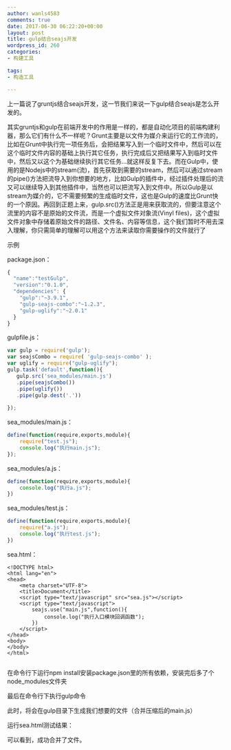 ```yaml
---
author: wanls4583
comments: true
date: 2017-06-30 06:22:20+00:00
layout: post
title: gulp结合seajs开发
wordpress_id: 260
categories:
- 构建工具

tags:
- 构造工具

---
```


上一篇说了gruntjs结合seajs开发，这一节我们来说一下gulp结合seajs是怎么开发的。

其实gruntjs和gulp在前端开发中的作用是一样的，都是自动化项目的前端构建利器，那么它们有什么不一样呢？Grunt主要是以文件为媒介来运行它的工作流的，比如在Grunt中执行完一项任务后，会把结果写入到一个临时文件中，然后可以在这个临时文件内容的基础上执行其它任务，执行完成后又把结果写入到临时文件中，然后又以这个为基础继续执行其它任务...就这样反复下去。而在Gulp中，使用的是Nodejs中的stream(流)，首先获取到需要的stream，然后可以通过stream的pipe()方法把流导入到你想要的地方，比如Gulp的插件中，经过插件处理后的流又可以继续导入到其他插件中，当然也可以把流写入到文件中。所以Gulp是以stream为媒介的，它不需要频繁的生成临时文件，这也是Gulp的速度比Grunt快的一个原因。再回到正题上来，gulp.src()方法正是用来获取流的，但要注意这个流里的内容不是原始的文件流，而是一个虚拟文件对象流(Vinyl files)，这个虚拟文件对象中存储着原始文件的路径、文件名、内容等信息，这个我们暂时不用去深入理解，你只需简单的理解可以用这个方法来读取你需要操作的文件就行了

示例

package.json：
```javascript
{  
  "name":"testGulp",  
  "version":"0.1.0",  
  "dependencies": {  
    "gulp":"~3.9.1",  
    "gulp-seajs-combo":"~1.2.3",  
    "gulp-uglify":"~2.0.1"  
  }  
}  
```
gulpfile.js：
```javascript
var gulp = require('gulp');  
var seajsCombo = require( 'gulp-seajs-combo' );  
var uglify = require("gulp-uglify");  
gulp.task('default',function(){  
   gulp.src('sea_modules/main.js')  
   .pipe(seajsCombo())  
   .pipe(uglify())  
   .pipe(gulp.dest('.'))  
  
});  
```
sea_modules/main.js：
```javascript
define(function(require,exports,module){  
    require("test.js");  
    console.log("执行main.js");  
});  
```
sea_modules/a.js：
```javascript
define(function(require,exports,module){  
    console.log("执行a.js");  
})  
```
sea_modules/test.js：
```javascript
define(function(require,exports,module){  
    require("a.js");  
    console.log("执行test.js");  
})  
```
sea.html：
```
<!DOCTYPE html>  
<html lang="en">  
<head> 
    <meta charset="UTF-8">  
    <title>Document</title>  
    <script type="text/javascript" src="sea.js"></script>  
    <script type="text/javascript">  
        seajs.use("main.js",function(){  
            console.log("执行入口模块回调函数");  
        })  
    </script>  
</head>  
<body>  
</body>  
</html>  
```
<img src="https://wanls4583.github.io/images/posts/构建工具/2017-06-30-gulp结合seajs开发-1.jpg" alt="" />

在命令行下运行npm install安装package.json里的所有依赖，安装完后多了个node_modules文件夹
<img src="https://wanls4583.github.io/images/posts/构建工具/2017-06-30-gulp结合seajs开发-2.jpg" alt="" />

最后在命令行下执行gulp命令
<img src="https://wanls4583.github.io/images/posts/构建工具/2017-06-30-gulp结合seajs开发-3.jpg" alt="" />

此时，将会在gulp目录下生成我们想要的文件（合并压缩后的main.js）
<img src="https://wanls4583.github.io/images/posts/构建工具/2017-06-30-gulp结合seajs开发-4.jpg" alt="" />

运行sea.html测试结果：
<img src="https://wanls4583.github.io/images/posts/构建工具/2017-06-30-gulp结合seajs开发-5.jpg" alt="" />

可以看到，成功合并了文件。
